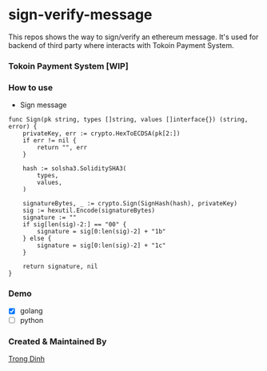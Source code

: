 # sign-verify-message

This repos shows the way to sign/verify an ethereum message. It's used for backend of third party where interacts with Tokoin Payment System.

### Tokoin Payment System [WIP]

### How to use
- Sign message
```golang
func Sign(pk string, types []string, values []interface{}) (string, error) {
	privateKey, err := crypto.HexToECDSA(pk[2:])
	if err != nil {
		return "", err
	}

	hash := solsha3.SoliditySHA3(
		types,
		values,
	)

	signatureBytes, _ := crypto.Sign(SignHash(hash), privateKey)
	sig := hexutil.Encode(signatureBytes)
	signature := ""
	if sig[len(sig)-2:] == "00" {
		signature = sig[0:len(sig)-2] + "1b"
	} else {
		signature = sig[0:len(sig)-2] + "1c"
	}

	return signature, nil
}
```

### Demo
- [x] golang
- [ ] python

### Created & Maintained By

[Trong Dinh](https://github.com/trongdth)
